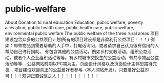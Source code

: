 # public-welfare
About  Donation to rural education  Education, public welfare, poverty alleviation, public health care, public health care, public welfare, environmental public welfare  The public welfare of the three rural areas
项目建设包含众多的公益项目计划(所有的项目建设都是非盈利行公益项目！！！)
例如：邮寄物品到需要帮助的人手中，打电话询问，或者请求自己认为很有信用的人帮助自己进行捐助。
有包含其他的公益活动，例如乡村支教活动，组织公益活动，或者个人企业组织活动等等。有乡村城市交换生的公益活动。有共享物品公益活动等等...
公益网站前期以PC端为主，页面设计风格以及页面设计主体思路待完善...
项目建设欢迎真正的公益爱好者参与（本人网站开发），只要爱好公益即可！！！欢迎正直诚信之人！！！！！！！！！！








